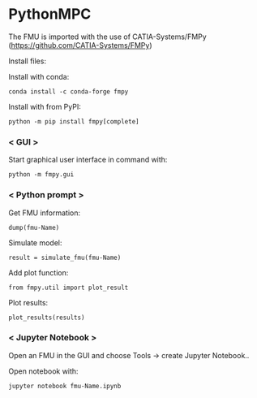 # PythonMPC
 
The FMU is imported with the use of CATIA-Systems/FMPy (https://github.com/CATIA-Systems/FMPy)

Install files:

Install with conda: 
```
conda install -c conda-forge fmpy
```

Install with from PyPI: 
```
python -m pip install fmpy[complete]
```

### < GUI >

Start graphical user interface in command with:
```
python -m fmpy.gui
```

### < Python prompt >

Get FMU information: 
```
dump(fmu-Name)
```

Simulate model: 
```
result = simulate_fmu(fmu-Name)
```

Add plot function: 
```
from fmpy.util import plot_result
```

Plot results: 
```
plot_results(results)
```

### < Jupyter Notebook >

Open an FMU in the GUI and choose Tools -> create Jupyter Notebook..

Open notebook with: 
```
jupyter notebook fmu-Name.ipynb
```
